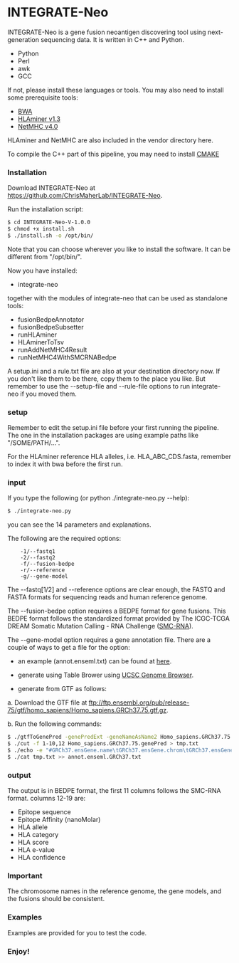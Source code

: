 # INTEGRATE-Neo

INTEGRATE-Neo is a gene fusion neoantigen discovering tool using next-generation sequencing data. It is written in C++ and Python.

  - Python
  - Perl
  - awk
  - GCC

If not, please install these languages or tools. You may also need to install some prerequisite tools:

  - [BWA](https://sourceforge.net/projects/bio-bwa)
  - [HLAminer v1.3](http://www.bcgsc.ca/platform/bioinfo/software/hlaminer)
  - [NetMHC v4.0](http://www.cbs.dtu.dk/services/NetMHC/output.php)

HLAminer and NetMHC are also included in the vendor directory here. 

To compile the C++ part of this pipeline, you may need to install [CMAKE](https://cmake.org/)

### Installation

Download INTEGRATE-Neo at https://github.com/ChrisMaherLab/INTEGRATE-Neo.

Run the installation script:

```sh
$ cd INTEGRATE-Neo-V-1.0.0
$ chmod +x install.sh
$ ./install.sh -o /opt/bin/
```

Note that you can choose wherever you like to install the software. It can be different from "/opt/bin/". 

Now you have installed:

  - integrate-neo

together with the modules of integrate-neo that can be used as standalone tools:
  - fusionBedpeAnnotator
  - fusionBedpeSubsetter
  - runHLAminer
  - HLAminerToTsv
  - runAddNetMHC4Result
  - runNetMHC4WithSMCRNABedpe

A setup.ini and a rule.txt file are also at your destination directory now. If you don't like them to be there, copy them to the place you like. But remember to use the --setup-file and --rule-file options to run integrate-neo if you moved them.

### setup

Remember to edit the setup.ini file before your first running the pipeline. The one in the installation packages are using example paths like "/SOME/PATH/...".

For the HLAminer reference HLA alleles, i.e. HLA_ABC_CDS.fasta, remember to index it with bwa before the first run.

### input

If you type the following (or python ./integrate-neo.py --help): 

```sh
$ ./integrate-neo.py
```
you can see the 14 parameters and explanations. 

The following are the required options:

        -1/--fastq1       
        -2/--fastq2       
        -f/--fusion-bedpe 
        -r/--reference    
        -g/--gene-model   

The --fastq[1/2] and --reference options are clear enough, the FASTQ and FASTA formats for sequencing reads and human reference genome. 

The --fusion-bedpe option requires a BEDPE format for gene fusions. This BEDPE format follows the standardized format provided by The ICGC-TCGA DREAM Somatic Mutation Calling - RNA Challenge ([SMC-RNA](http://dreamchallenges.org/)).

The --gene-model option requires a gene annotation file. There are a couple of ways to get a file for the option:

 - an example (annot.enseml.txt) can be found at [here](https://sourceforge.net/projects/integrate-fusion/files/).

 - generate using Table Brower using [UCSC Genome Browser](http://genome.ucsc.edu/). 

 - generate from GTF as follows:
 
a. Download the GTF file at ftp://ftp.ensembl.org/pub/release-75/gtf/homo_sapiens/Homo_sapiens.GRCh37.75.gtf.gz.

b. Run the following commands:

```sh
$ ./gtfToGenePred -genePredExt -geneNameAsName2 Homo_sapiens.GRCh37.75.gtf Homo_sapiens.GRCh37.75.genePred
$ ./cut -f 1-10,12 Homo_sapiens.GRCh37.75.genePred > tmp.txt
$ ./echo -e "#GRCh37.ensGene.name\tGRCh37.ensGene.chrom\tGRCh37.ensGene.strand\tGRCh37.ensGene.txStart\tGRCh37.ensGene.txEnd\tGRCh37.ensGene.cdsStart\tGRCh37.ensGene.cdsEnd\tGRCh37.ensGene.exonCount\tGRCh37.ensGene.exonStarts\tGRCh37.ensGene.exonEnds\tGRCh37.ensemblToGeneName.value" > annot.enseml.GRCh37.txt
$ ./cat tmp.txt >> annot.enseml.GRCh37.txt
```
### output

The output is in BEDPE format, the first 11 columns follows the SMC-RNA format. columns 12-19 are:
 
 - Epitope sequence
 - Epitope Affinity (nanoMolar)	
 - HLA allele	
 - HLA category	
 - HLA score	
 - HLA e-value	
 - HLA confidence

### Important

The chromosome names in the reference genome, the gene models, and the fusions should be consistent. 

### Examples

Examples are provided for you to test the code.

### Enjoy!
